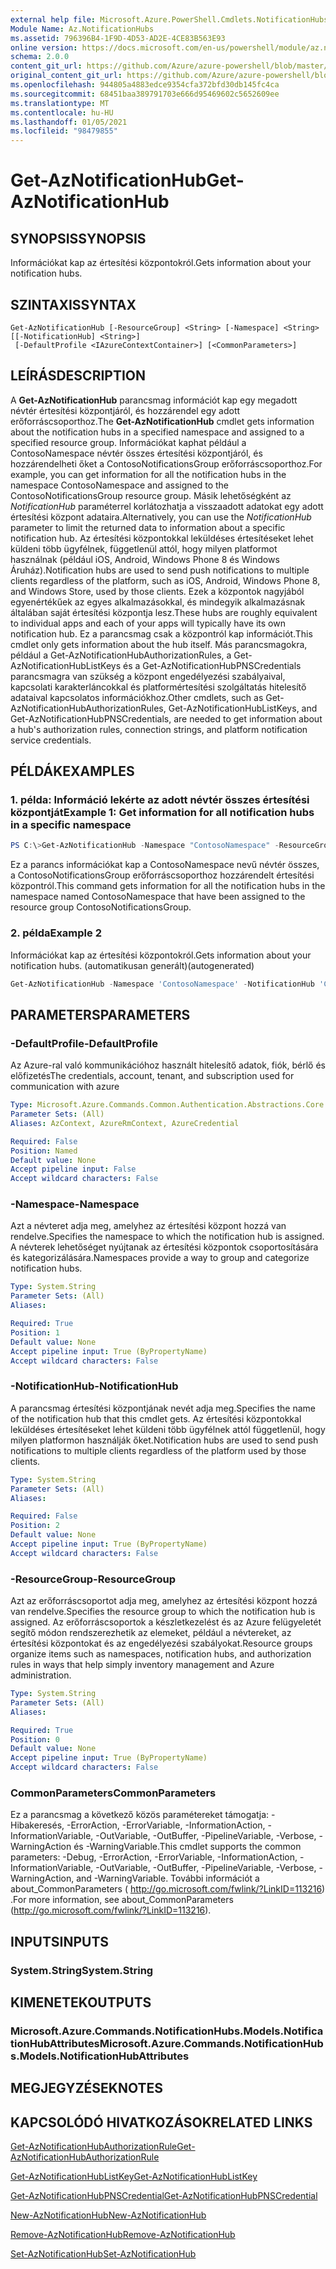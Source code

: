 ```yaml
---
external help file: Microsoft.Azure.PowerShell.Cmdlets.NotificationHubs.dll-Help.xml
Module Name: Az.NotificationHubs
ms.assetid: 796396B4-1F9D-4D53-AD2E-4CE83B563E93
online version: https://docs.microsoft.com/en-us/powershell/module/az.notificationhubs/get-aznotificationhub
schema: 2.0.0
content_git_url: https://github.com/Azure/azure-powershell/blob/master/src/NotificationHubs/NotificationHubs/help/Get-AzNotificationHub.md
original_content_git_url: https://github.com/Azure/azure-powershell/blob/master/src/NotificationHubs/NotificationHubs/help/Get-AzNotificationHub.md
ms.openlocfilehash: 944805a4883edce9354cfa372bfd30db145fc4ca
ms.sourcegitcommit: 68451baa389791703e666d95469602c5652609ee
ms.translationtype: MT
ms.contentlocale: hu-HU
ms.lasthandoff: 01/05/2021
ms.locfileid: "98479855"
---
```

# <span data-ttu-id="97720-101">Get-AzNotificationHub</span><span class="sxs-lookup"><span data-stu-id="97720-101">Get-AzNotificationHub</span></span>

## <span data-ttu-id="97720-102">SYNOPSIS</span><span class="sxs-lookup"><span data-stu-id="97720-102">SYNOPSIS</span></span>
<span data-ttu-id="97720-103">Információkat kap az értesítési központokról.</span><span class="sxs-lookup"><span data-stu-id="97720-103">Gets information about your notification hubs.</span></span>

## <span data-ttu-id="97720-104">SZINTAXIS</span><span class="sxs-lookup"><span data-stu-id="97720-104">SYNTAX</span></span>

```
Get-AzNotificationHub [-ResourceGroup] <String> [-Namespace] <String> [[-NotificationHub] <String>]
 [-DefaultProfile <IAzureContextContainer>] [<CommonParameters>]
```

## <span data-ttu-id="97720-105">LEÍRÁS</span><span class="sxs-lookup"><span data-stu-id="97720-105">DESCRIPTION</span></span>
<span data-ttu-id="97720-106">A **Get-AzNotificationHub** parancsmag információt kap egy megadott névtér értesítési központjáról, és hozzárendel egy adott erőforráscsoporthoz.</span><span class="sxs-lookup"><span data-stu-id="97720-106">The **Get-AzNotificationHub** cmdlet gets information about the notification hubs in a specified namespace and assigned to a specified resource group.</span></span>
<span data-ttu-id="97720-107">Információkat kaphat például a ContosoNamespace névtér összes értesítési központjáról, és hozzárendelheti őket a ContosoNotificationsGroup erőforráscsoporthoz.</span><span class="sxs-lookup"><span data-stu-id="97720-107">For example, you can get information for all the notification hubs in the namespace ContosoNamespace and assigned to the ContosoNotificationsGroup resource group.</span></span>
<span data-ttu-id="97720-108">Másik lehetőségként az *NotificationHub* paraméterrel korlátozhatja a visszaadott adatokat egy adott értesítési központ adataira.</span><span class="sxs-lookup"><span data-stu-id="97720-108">Alternatively, you can use the *NotificationHub* parameter to limit the returned data to information about a specific notification hub.</span></span>
<span data-ttu-id="97720-109">Az értesítési központokkal leküldéses értesítéseket lehet küldeni több ügyfélnek, függetlenül attól, hogy milyen platformot használnak (például iOS, Android, Windows Phone 8 és Windows Áruház).</span><span class="sxs-lookup"><span data-stu-id="97720-109">Notification hubs are used to send push notifications to multiple clients regardless of the platform, such as iOS, Android, Windows Phone 8, and Windows Store, used by those clients.</span></span>
<span data-ttu-id="97720-110">Ezek a központok nagyjából egyenértékűek az egyes alkalmazásokkal, és mindegyik alkalmazásnak általában saját értesítési központja lesz.</span><span class="sxs-lookup"><span data-stu-id="97720-110">These hubs are roughly equivalent to individual apps and each of your apps will typically have its own notification hub.</span></span>
<span data-ttu-id="97720-111">Ez a parancsmag csak a központról kap információt.</span><span class="sxs-lookup"><span data-stu-id="97720-111">This cmdlet only gets information about the hub itself.</span></span>
<span data-ttu-id="97720-112">Más parancsmagokra, például a Get-AzNotificationHubAuthorizationRules, a Get-AzNotificationHubListKeys és a Get-AzNotificationHubPNSCredentials parancsmagra van szükség a központ engedélyezési szabályaival, kapcsolati karakterláncokkal és platformértesítési szolgáltatás hitelesítő adataival kapcsolatos információkhoz.</span><span class="sxs-lookup"><span data-stu-id="97720-112">Other cmdlets, such as Get-AzNotificationHubAuthorizationRules, Get-AzNotificationHubListKeys, and Get-AzNotificationHubPNSCredentials, are needed to get information about a hub's authorization rules, connection strings, and platform notification service credentials.</span></span>

## <span data-ttu-id="97720-113">PÉLDÁK</span><span class="sxs-lookup"><span data-stu-id="97720-113">EXAMPLES</span></span>

### <span data-ttu-id="97720-114">1. példa: Információ lekérte az adott névtér összes értesítési központját</span><span class="sxs-lookup"><span data-stu-id="97720-114">Example 1: Get information for all notification hubs in a specific namespace</span></span>
```powershell
PS C:\>Get-AzNotificationHub -Namespace "ContosoNamespace" -ResourceGroup "ContosoNotificationsGroup"
```

<span data-ttu-id="97720-115">Ez a parancs információkat kap a ContosoNamespace nevű névtér összes, a ContosoNotificationsGroup erőforráscsoporthoz hozzárendelt értesítési központról.</span><span class="sxs-lookup"><span data-stu-id="97720-115">This command gets information for all the notification hubs in the namespace named ContosoNamespace that have been assigned to the resource group ContosoNotificationsGroup.</span></span>

### <span data-ttu-id="97720-116">2. példa</span><span class="sxs-lookup"><span data-stu-id="97720-116">Example 2</span></span>

<span data-ttu-id="97720-117">Információkat kap az értesítési központokról.</span><span class="sxs-lookup"><span data-stu-id="97720-117">Gets information about your notification hubs.</span></span> <span data-ttu-id="97720-118">(automatikusan generált)</span><span class="sxs-lookup"><span data-stu-id="97720-118">(autogenerated)</span></span>

<!-- Aladdin Generated Example -->
```powershell
Get-AzNotificationHub -Namespace 'ContosoNamespace' -NotificationHub 'ContosoInternalHub' -ResourceGroup 'ContosoNotificationsGroup'
```

## <span data-ttu-id="97720-119">PARAMETERS</span><span class="sxs-lookup"><span data-stu-id="97720-119">PARAMETERS</span></span>

### <span data-ttu-id="97720-120">-DefaultProfile</span><span class="sxs-lookup"><span data-stu-id="97720-120">-DefaultProfile</span></span>
<span data-ttu-id="97720-121">Az Azure-ral való kommunikációhoz használt hitelesítő adatok, fiók, bérlő és előfizetés</span><span class="sxs-lookup"><span data-stu-id="97720-121">The credentials, account, tenant, and subscription used for communication with azure</span></span>

```yaml
Type: Microsoft.Azure.Commands.Common.Authentication.Abstractions.Core.IAzureContextContainer
Parameter Sets: (All)
Aliases: AzContext, AzureRmContext, AzureCredential

Required: False
Position: Named
Default value: None
Accept pipeline input: False
Accept wildcard characters: False
```

### <span data-ttu-id="97720-122">-Namespace</span><span class="sxs-lookup"><span data-stu-id="97720-122">-Namespace</span></span>
<span data-ttu-id="97720-123">Azt a névteret adja meg, amelyhez az értesítési központ hozzá van rendelve.</span><span class="sxs-lookup"><span data-stu-id="97720-123">Specifies the namespace to which the notification hub is assigned.</span></span>
<span data-ttu-id="97720-124">A névterek lehetőséget nyújtanak az értesítési központok csoportosítására és kategorizálására.</span><span class="sxs-lookup"><span data-stu-id="97720-124">Namespaces provide a way to group and categorize notification hubs.</span></span>

```yaml
Type: System.String
Parameter Sets: (All)
Aliases:

Required: True
Position: 1
Default value: None
Accept pipeline input: True (ByPropertyName)
Accept wildcard characters: False
```

### <span data-ttu-id="97720-125">-NotificationHub</span><span class="sxs-lookup"><span data-stu-id="97720-125">-NotificationHub</span></span>
<span data-ttu-id="97720-126">A parancsmag értesítési központjának nevét adja meg.</span><span class="sxs-lookup"><span data-stu-id="97720-126">Specifies the name of the notification hub that this cmdlet gets.</span></span>
<span data-ttu-id="97720-127">Az értesítési központokkal leküldéses értesítéseket lehet küldeni több ügyfélnek attól függetlenül, hogy milyen platformon használják őket.</span><span class="sxs-lookup"><span data-stu-id="97720-127">Notification hubs are used to send push notifications to multiple clients regardless of the platform used by those clients.</span></span>

```yaml
Type: System.String
Parameter Sets: (All)
Aliases:

Required: False
Position: 2
Default value: None
Accept pipeline input: True (ByPropertyName)
Accept wildcard characters: False
```

### <span data-ttu-id="97720-128">-ResourceGroup</span><span class="sxs-lookup"><span data-stu-id="97720-128">-ResourceGroup</span></span>
<span data-ttu-id="97720-129">Azt az erőforráscsoportot adja meg, amelyhez az értesítési központ hozzá van rendelve.</span><span class="sxs-lookup"><span data-stu-id="97720-129">Specifies the resource group to which the notification hub is assigned.</span></span>
<span data-ttu-id="97720-130">Az erőforráscsoportok a készletkezelést és az Azure felügyeletét segítő módon rendszerezhetik az elemeket, például a névtereket, az értesítési központokat és az engedélyezési szabályokat.</span><span class="sxs-lookup"><span data-stu-id="97720-130">Resource groups organize items such as namespaces, notification hubs, and authorization rules in ways that help simply inventory management and Azure administration.</span></span>

```yaml
Type: System.String
Parameter Sets: (All)
Aliases:

Required: True
Position: 0
Default value: None
Accept pipeline input: True (ByPropertyName)
Accept wildcard characters: False
```

### <span data-ttu-id="97720-131">CommonParameters</span><span class="sxs-lookup"><span data-stu-id="97720-131">CommonParameters</span></span>
<span data-ttu-id="97720-132">Ez a parancsmag a következő közös paramétereket támogatja: -Hibakeresés, -ErrorAction, -ErrorVariable, -InformationAction, -InformationVariable, -OutVariable, -OutBuffer, -PipelineVariable, -Verbose, -WarningAction és -WarningVariable.</span><span class="sxs-lookup"><span data-stu-id="97720-132">This cmdlet supports the common parameters: -Debug, -ErrorAction, -ErrorVariable, -InformationAction, -InformationVariable, -OutVariable, -OutBuffer, -PipelineVariable, -Verbose, -WarningAction, and -WarningVariable.</span></span> <span data-ttu-id="97720-133">További információt a about_CommonParameters ( http://go.microsoft.com/fwlink/?LinkID=113216) .</span><span class="sxs-lookup"><span data-stu-id="97720-133">For more information, see about_CommonParameters (http://go.microsoft.com/fwlink/?LinkID=113216).</span></span>

## <span data-ttu-id="97720-134">INPUTS</span><span class="sxs-lookup"><span data-stu-id="97720-134">INPUTS</span></span>

### <span data-ttu-id="97720-135">System.String</span><span class="sxs-lookup"><span data-stu-id="97720-135">System.String</span></span>

## <span data-ttu-id="97720-136">KIMENETEK</span><span class="sxs-lookup"><span data-stu-id="97720-136">OUTPUTS</span></span>

### <span data-ttu-id="97720-137">Microsoft.Azure.Commands.NotificationHubs.Models.NotificationHubAttributes</span><span class="sxs-lookup"><span data-stu-id="97720-137">Microsoft.Azure.Commands.NotificationHubs.Models.NotificationHubAttributes</span></span>

## <span data-ttu-id="97720-138">MEGJEGYZÉSEK</span><span class="sxs-lookup"><span data-stu-id="97720-138">NOTES</span></span>

## <span data-ttu-id="97720-139">KAPCSOLÓDÓ HIVATKOZÁSOK</span><span class="sxs-lookup"><span data-stu-id="97720-139">RELATED LINKS</span></span>

[<span data-ttu-id="97720-140">Get-AzNotificationHubAuthorizationRule</span><span class="sxs-lookup"><span data-stu-id="97720-140">Get-AzNotificationHubAuthorizationRule</span></span>](./Get-AzNotificationHubAuthorizationRule.md)

[<span data-ttu-id="97720-141">Get-AzNotificationHubListKey</span><span class="sxs-lookup"><span data-stu-id="97720-141">Get-AzNotificationHubListKey</span></span>](./Get-AzNotificationHubListKey.md)

[<span data-ttu-id="97720-142">Get-AzNotificationHubPNSCredential</span><span class="sxs-lookup"><span data-stu-id="97720-142">Get-AzNotificationHubPNSCredential</span></span>](./Get-AzNotificationHubPNSCredential.md)

[<span data-ttu-id="97720-143">New-AzNotificationHub</span><span class="sxs-lookup"><span data-stu-id="97720-143">New-AzNotificationHub</span></span>](./New-AzNotificationHub.md)

[<span data-ttu-id="97720-144">Remove-AzNotificationHub</span><span class="sxs-lookup"><span data-stu-id="97720-144">Remove-AzNotificationHub</span></span>](./Remove-AzNotificationHub.md)

[<span data-ttu-id="97720-145">Set-AzNotificationHub</span><span class="sxs-lookup"><span data-stu-id="97720-145">Set-AzNotificationHub</span></span>](./Set-AzNotificationHub.md)



